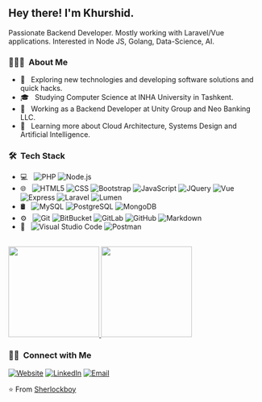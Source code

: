 <h2> Hey there! I'm Khurshid.</h2>
    Passionate Backend Developer. Mostly working with Laravel/Vue applications. Interested in Node JS, Golang, Data-Science, AI.
<h3> 👨🏻‍💻 &nbsp;About Me </h3>

- 🤔 &nbsp; Exploring new technologies and developing software solutions and quick hacks.
- 🎓 &nbsp; Studying Computer Science at INHA University in Tashkent.
- 💼 &nbsp; Working as a Backend Developer at Unity Group and Neo Banking LLC.
- 🌱 &nbsp; Learning more about Cloud Architecture, Systems Design and Artificial Intelligence.

<h3> 🛠 &nbsp;Tech Stack</h3>

- 💻 &nbsp;
  ![PHP](https://img.shields.io/badge/-PHP-333333?style=flat&logo=php)
  ![Node.js](https://img.shields.io/badge/-NodeJS-333333?style=flat&logo=node.js)
- 🌐 &nbsp;
  ![HTML5](https://img.shields.io/badge/-HTML5-333333?style=flat&logo=HTML5)
  ![CSS](https://img.shields.io/badge/-CSS-333333?style=flat&logo=CSS3&logoColor=1572B6)
  ![Bootstrap](https://img.shields.io/badge/-Bootstrap-333333?style=flat&logo=bootstrap&logoColor=563D7C)
  ![JavaScript](https://img.shields.io/badge/-JavaScript-333333?style=flat&logo=javascript)
  ![JQuery](https://img.shields.io/badge/-JQuery-333333?style=flat&logo=jquery)
  ![Vue](https://img.shields.io/badge/-Vue-333333?style=flat&logo=vue.js)
  ![Express](https://img.shields.io/badge/-Express-333333?style=flat&logo=express.js)
  ![Laravel](https://img.shields.io/badge/-Laravel-333333?style=flat&logo=laravel)
  ![Lumen](https://img.shields.io/badge/-Lumen-333333?style=flat&logo=lumen)
- 🛢 &nbsp;
  ![MySQL](https://img.shields.io/badge/-MySQL-333333?style=flat&logo=mysql)
  ![PostgreSQL](https://img.shields.io/badge/-PostgreSQL-333333?style=flat&logo=postgresql)
  ![MongoDB](https://img.shields.io/badge/-MongoDB-333333?style=flat&logo=mongodb)
- ⚙️ &nbsp;
  ![Git](https://img.shields.io/badge/-Git-333333?style=flat&logo=git)
  ![BitBucket](https://img.shields.io/badge/-BitBucket-333333?style=flat&logo=bitbucket)
  ![GitLab](https://img.shields.io/badge/-GitLab-333333?style=flat&logo=gitlab)
  ![GitHub](https://img.shields.io/badge/-GitHub-333333?style=flat&logo=github)
  ![Markdown](https://img.shields.io/badge/-Markdown-333333?style=flat&logo=markdown)
- 🔧 &nbsp;
  ![Visual Studio Code](https://img.shields.io/badge/-Visual%20Studio%20Code-333333?style=flat&logo=visual-studio-code&logoColor=007ACC)
  ![Postman](https://img.shields.io/badge/-Postman-333333?style=flat&logo=postman)

<br/>

<a href="https://github.com/Sherlockboy">
  <img height="180em" src="https://github-readme-stats.vercel.app/api?username=Sherlockboy&theme=buefy&show_icons=true" />
  <img height="180em" src="https://github-readme-stats.vercel.app/api/top-langs/?username=Sherlockboy&theme=buefy&layout=compact" />
</a>

<br/>

<h3> 🤝🏻 &nbsp;Connect with Me </h3>

<p>
<a href="https://sherlockboy.github.io/"><img alt="Website" src="https://img.shields.io/badge/Website-sherlockboy.github.io-blue?style=flat-square&logo=google-chrome"></a>
<a href="https://www.linkedin.com/in/khurshid-kobilov/"><img alt="LinkedIn" src="https://img.shields.io/badge/LinkedIn-KobilovKhurshid-blue?style=flat-square&logo=linkedin"></a>
<a href="mailto:kabilovhurshid5@gmail.com"><img alt="Email" src="https://img.shields.io/badge/Email-kabilovhurshid5@gmail.com-blue?style=flat-square&logo=gmail"></a>
</p>

⭐️ From [Sherlockboy](https://github.com/Sherlockboy)
